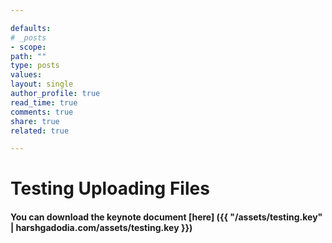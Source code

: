 ```yaml
--- 

defaults:
# _posts
- scope:
path: ""
type: posts
values:
layout: single
author_profile: true
read_time: true
comments: true
share: true
related: true

--- 
```



# Testing Uploading Files

#### You can download the keynote document [here] ({{ "/assets/testing.key" | harshgadodia.com/assets/testing.key }})


